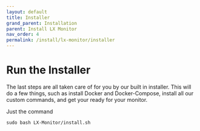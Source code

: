 ```yaml
---
layout: default
title: Installer
grand_parent: Installation
parent: Install LX Monitor
nav_order: 4
permalink: /install/lx-monitor/installer
---
```

# Run the Installer

The last steps are all taken care of for you by our built in installer. This will do a few things, such as install Docker and Docker-Compose, install all our custom commands, and get your ready for your monitor.

Just the command

```
sudo bash LX-Monitor/install.sh
```